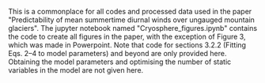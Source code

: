 This is a commonplace for all codes and processed data used in the paper "Predictability of mean summertime diurnal winds over ungauged mountain glaciers". 
The jupyter notebook named "Cryosphere_figures.ipynb" contains the code to create all figures in the paper, with the exception of Figure 3, which was made in Powerpoint.  Note that code for sections 3.2.2 (Fitting Eqs. 2–4 to model parameters) and beyond are only provided here. Obtaining the model parameters and optimising the number of static variables in the model are not given here. 
